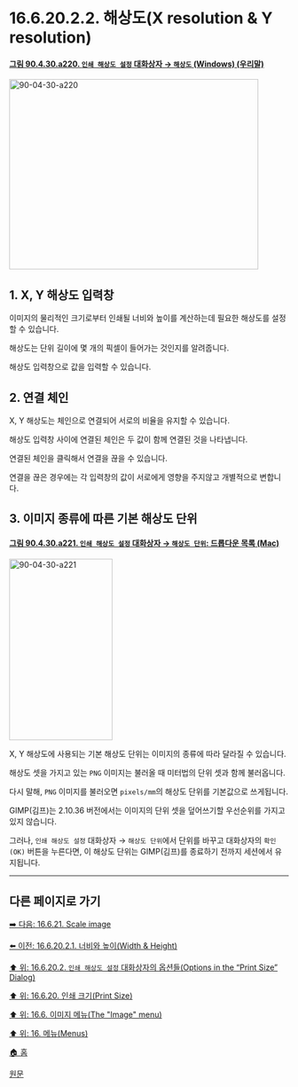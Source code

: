 # 16.6.20.2.2. 해상도(X resolution & Y resolution)

<a id="90-04-30-a220"></a>

#### [그림 90.4.30.a220. `인쇄 해상도 설정` 대화상자 → `해상도` (Windows) (우리말)](./90-04-0030-set_image_print_resolution.md#90-04-30-a220)
<img width="449" height="343" alt="90-04-30-a220" src="https://github.com/user-attachments/assets/a4c9812a-8724-4ff8-bac3-225f794d0bde" />

<a id="16-06-20-02-02-s1"></a>

## 1. X, Y 해상도 입력창
이미지의 물리적인 크기로부터 인쇄될 너비와 높이를 계산하는데 필요한 해상도를 설정할 수 있습니다.

해상도는 단위 길이에 몇 개의 픽셀이 들어가는 것인지를 알려줍니다.

해상도 입력창으로 값을 입력할 수 있습니다.

<a id="16-06-20-02-02-s2"></a>

## 2. 연결 체인
X, Y 해상도는 체인으로 연결되어 서로의 비율을 유지할 수 있습니다.

해상도 입력창 사이에 연결된 체인은 두 값이 함께 연결된 것을 나타냅니다.

연결된 체인을 클릭해서 연결을 끊을 수 있습니다.

연결을 끊은 경우에는 각 입력창의 값이 서로에게 영향을 주지않고 개별적으로 변합니다.

<a id="16-06-20-02-02-s3"></a>

## 3. 이미지 종류에 따른 기본 해상도 단위

<a id="90-04-30-a221"></a>

#### [그림 90.4.30.a221. `인쇄 해상도 설정` 대화상자 → `해상도 단위`: 드롭다운 목록 (Mac)](./90-04-0030-set_image_print_resolution.md#90-04-30-a221)
<img width="186" height="327" alt="90-04-30-a221" src="https://github.com/user-attachments/assets/42c33fd8-1eb9-4867-8394-f917f523bdd1" />

X, Y 해상도에 사용되는 기본 해상도 단위는 이미지의 종류에 따라 달라질 수 있습니다.

해상도 셋을 가지고 있는 `PNG` 이미지는 불러올 때 미터법의 단위 셋과 함께 불러옵니다.

다시 말해, `PNG` 이미지를 불러오면 `pixels/mm`의 해상도 단위를 기본값으로 쓰게됩니다.

GIMP(김프)는 2.10.36 버전에서는 이미지의 단위 셋을 덮어쓰기할 우선순위를 가지고 있지 않습니다.

그러나, `인쇄 해상도 설정` 대화상자 → `해상도 단위`에서 단위를 바꾸고 대화상자의 `확인(OK)` 버튼을 누른다면, 이 해상도 단위는 GIMP(김프)를 종료하기 전까지 세션에서 유지됩니다.

***

## 다른 페이지로 가기

[➡️ 다음: 16.6.21. Scale image](./16-06-21-scale-image.md)

[⬅️ 이전: 16.6.20.2.1. 너비와 높이(Width & Height)](./16-06-20-02-01-width_n_height.md)

[⬆️ 위: 16.6.20.2. `인쇄 해상도 설정` 대화상자의 옵션들(Options in the “Print Size” Dialog)](./16-06-20-02-00-options_in_the_print_size_dialog.md)

[⬆️ 위: 16.6.20. 인쇄 크기(Print Size)](./16-06-20-00-print-size.md)

[⬆️ 위: 16.6. 이미지 메뉴(The "Image" menu)](./16-06-00-the-image-menu.md)

[⬆️ 위: 16. 메뉴(Menus)](./16-00-menus.md)

[🏠 홈](./00-home.md)

[원문](https://docs.gimp.org/2.10/ko/gimp-image-print-size.html#idm27522)